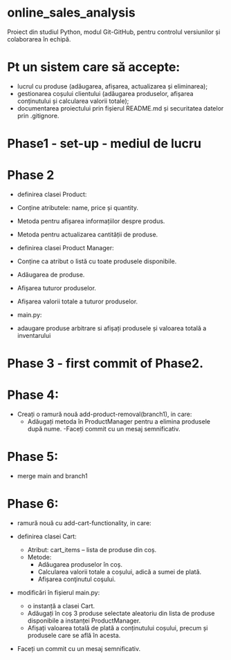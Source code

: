 # online_sales_analysis
Proiect din studiul Python, modul Git-GitHub,  pentru controlul versiunilor și colaborarea în echipă.

# Pt un sistem care să accepte:
- lucrul cu produse (adăugarea, afișarea, actualizarea și eliminarea);
- gestionarea coșului clientului (adăugarea produselor, afișarea conținutului și calcularea valorii totale);
- documentarea proiectului prin fișierul README.md și securitatea datelor prin .gitignore.

# Phase1 - set-up - mediul de lucru

# Phase 2 
- definirea clasei Product:
 - Conține atributele: name, price și quantity.
 - Metoda pentru afișarea informațiilor despre produs.
 - Metoda pentru actualizarea cantității de produse.

- definirea clasei Product Manager:
 - Conține ca atribut o listă cu toate produsele disponibile.
 - Adăugarea de produse.
 - Afișarea tuturor produselor.
 - Afișarea valorii totale a tuturor produselor.

- main.py:
 - adaugare produse arbitrare si afișați produsele și valoarea totală a inventarului

# Phase 3 - first commit of Phase2.

# Phase 4:
 - Creați o ramură nouă add-product-removal(branch1), in care:
     - Adăugați metoda în ProductManager pentru a elimina produsele după nume.
     -Faceți commit cu un mesaj semnificativ.

# Phase 5:
 - merge main and branch1

# Phase 6:
- ramură nouă cu add-cart-functionality,  in care:
 - definirea clasei Cart:
     - Atribut: cart_items – lista de produse din coș.
     - Metode:
         - Adăugarea produselor în coș.
         - Calcularea valorii totale a coșului, adică a sumei de plată.
         - Afișarea conţinutul coşului.
 - modificări în fișierul main.py:
     - o instanță a clasei Cart.
     - Adăugați în coș 3 produse selectate aleatoriu din lista de produse disponibile a instanței ProductManager.
     - Afișați valoarea totală de plată a conținutului coșului, precum și produsele care se află în acesta.

- Faceți un commit cu un mesaj semnificativ.
